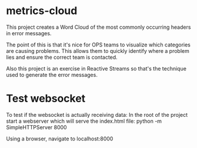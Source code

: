 # metrics-cloud
This project creates a Word Cloud of the most commonly occurring headers in error messages.

The point of this is that it's nice for OPS teams to visualize which categories are causing problems. This allows them to quickly identify where a problem lies and ensure the correct team is contacted.

Also this project is an exercise in Reactive Streams so that's the technique used to generate the error messages.

# Test websocket
To test if the websocket is actually receiving data:
In the root of the project start a webserver which will serve the index.html file:
python -m SimpleHTTPServer 8000

Using a browser, navigate to localhost:8000